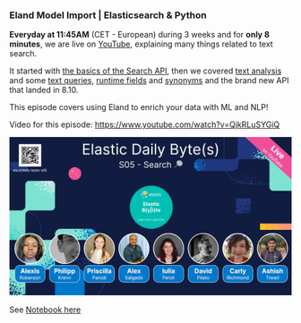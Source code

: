 ### Eland Model Import | Elasticsearch & Python

**Everyday at 11:45AM** (CET - European) during 3 weeks and for **only 8 minutes**, we are live on [YouTube](https://www.youtube.com/playlist?list=PL_mJOmq4zsHa6Ii4LArg_r1l08FHleaCl), explaining many things related to text search. 

It started with [the basics of the Search API](https://www.youtube.com/watch?v=p0KcxhipvbU), then we covered [text analysis](https://www.youtube.com/watch?v=YFkKZSLRSSY) and some [text queries](https://www.youtube.com/watch?v=8yAsuiU51xw), [runtime fields](https://www.youtube.com/watch?v=HpjxfS5rrhI) and [synonyms](https://www.youtube.com/watch?v=eDoxEF11T_4) and the brand new API that landed in 8.10. 

This episode covers using Eland to enrich your data with ML and NLP!

Video for this episode: https://www.youtube.com/watch?v=QjkRLuSYGiQ 

[![Watch the video](logo.jpeg)](https://www.youtube.com/watch?v=QjkRLuSYGiQ )


See [Notebook here](/Eland_bytes.ipynb)
